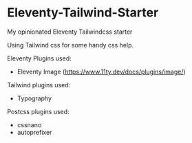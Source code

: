 # Eleventy-Tailwind-Starter

My opinionated Eleventy Tailwindcss starter

Using Tailwind css for some handy css help.

Eleventy Plugins used:

- Eleventy Image (https://www.11ty.dev/docs/plugins/image/)

Tailwind plugins used:

- Typography

Postcss plugins used:

- cssnano
- autoprefixer
